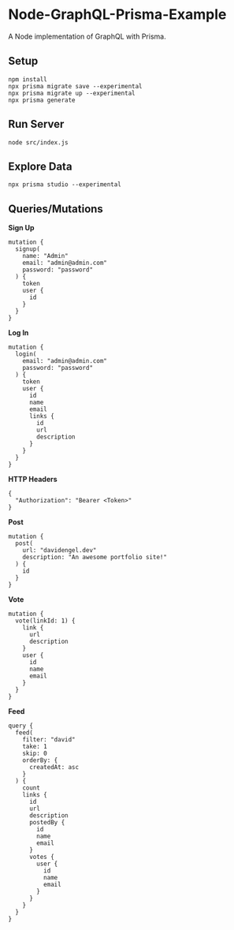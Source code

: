# Node-GraphQL-Prisma-Example
A Node implementation of GraphQL with Prisma.

## Setup
```
npm install
npx prisma migrate save --experimental
npx prisma migrate up --experimental
npx prisma generate
```

## Run Server
```
node src/index.js
```

## Explore Data
```
npx prisma studio --experimental
```

## Queries/Mutations
**Sign Up**
```
mutation {
  signup(
    name: "Admin"
    email: "admin@admin.com"
    password: "password"
  ) {
    token
    user {
      id
    }
  }
}
```

**Log In**
```
mutation {
  login(
    email: "admin@admin.com"
    password: "password"
  ) {
    token
    user {
      id
      name
      email
      links {
        id
        url
        description
      }
    }
  }
}
```

**HTTP Headers**
```
{
  "Authorization": "Bearer <Token>"
}
```

**Post**
```
mutation {
  post(
    url: "davidengel.dev"
    description: "An awesome portfolio site!"
  ) {
    id
  }
}
```

**Vote**
```
mutation {
  vote(linkId: 1) {
    link {
      url
      description
    }
    user {
      id
      name
      email
    }
  }
}
```

**Feed**
```
query {
  feed(
    filter: "david"
    take: 1
    skip: 0
    orderBy: {
      createdAt: asc
    }
  ) {
    count
    links {
      id
      url
      description
      postedBy {
        id
        name
        email
      }
      votes {
        user {
          id
          name
          email
        }
      }
    }
  }
}
```
